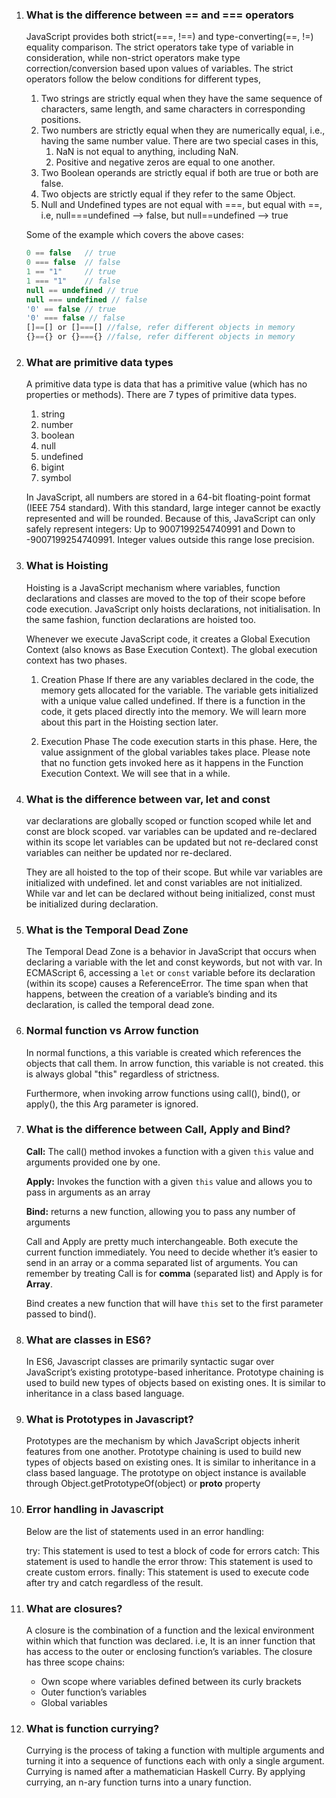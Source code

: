 1.  ### What is the difference between == and === operators

    JavaScript provides both strict(===, !==) and type-converting(==, !=) equality comparison. The strict operators take type of variable in consideration, while non-strict operators make type correction/conversion based upon values of variables. The strict operators follow the below conditions for different types,

    1. Two strings are strictly equal when they have the same sequence of characters, same length, and same characters in corresponding positions.
    2. Two numbers are strictly equal when they are numerically equal, i.e., having the same number value.
       There are two special cases in this,
       1. NaN is not equal to anything, including NaN.
       2. Positive and negative zeros are equal to one another.
    3. Two Boolean operands are strictly equal if both are true or both are false.
    4. Two objects are strictly equal if they refer to the same Object.
    5. Null and Undefined types are not equal with ===, but equal with ==, i.e,
       null===undefined --> false, but null==undefined --> true

    Some of the example which covers the above cases:

    ```javascript
    0 == false   // true
    0 === false  // false
    1 == "1"     // true
    1 === "1"    // false
    null == undefined // true
    null === undefined // false
    '0' == false // true
    '0' === false // false
    []==[] or []===[] //false, refer different objects in memory
    {}=={} or {}==={} //false, refer different objects in memory
    ```

2.  ### What are primitive data types

    A primitive data type is data that has a primitive value (which has no properties or methods). There are 7 types of primitive data types.

    1. string
    2. number
    3. boolean
    4. null
    5. undefined
    6. bigint
    7. symbol

    In JavaScript, all numbers are stored in a 64-bit floating-point format (IEEE 754 standard).
    With this standard, large integer cannot be exactly represented and will be rounded.
    Because of this, JavaScript can only safely represent integers:
    Up to 9007199254740991 and Down to -9007199254740991.
    Integer values outside this range lose precision.

3.  ### What is Hoisting

    Hoisting is a JavaScript mechanism where variables, function declarations and classes are moved to the top of their scope before code execution.
    JavaScript only hoists declarations, not initialisation.
    In the same fashion, function declarations are hoisted too.

    Whenever we execute JavaScript code, it creates a Global Execution Context (also knows as Base Execution Context). The global execution context has two phases.

    1. Creation Phase
       If there are any variables declared in the code, the memory gets allocated for the variable. The variable gets initialized with a unique value called undefined. If there is a function in the code, it gets placed directly into the memory. We will learn more about this part in the Hoisting section later.

    2. Execution Phase
       The code execution starts in this phase. Here, the value assignment of the global variables takes place. Please note that no function gets invoked here as it happens in the Function Execution Context. We will see that in a while.

4.  ### What is the difference between var, let and const

    var declarations are globally scoped or function scoped while let and const are block scoped.
    var variables can be updated and re-declared within its scope
    let variables can be updated but not re-declared
    const variables can neither be updated nor re-declared.

    They are all hoisted to the top of their scope.
    But while var variables are initialized with undefined.
    let and const variables are not initialized.
    While var and let can be declared without being initialized, const must be initialized during declaration.

5.  ### What is the Temporal Dead Zone

    The Temporal Dead Zone is a behavior in JavaScript that occurs when declaring a variable with the let and const keywords, but not with var. In ECMAScript 6, accessing a `let` or `const` variable before its declaration (within its scope) causes a ReferenceError. The time span when that happens, between the creation of a variable’s binding and its declaration, is called the temporal dead zone.

6.  ### Normal function vs Arrow function

    In normal functions, a this variable is created which references the objects that call them.
    In arrow function, this variable is not created.
    this is always global "this" regardless of strictness.

    Furthermore, when invoking arrow functions using call(), bind(), or apply(), the this Arg parameter is ignored.

7.  ### What is the difference between Call, Apply and Bind?

    **Call:** The call() method invokes a function with a given `this` value and arguments provided one by one.

    **Apply:** Invokes the function with a given `this` value and allows you to pass in arguments as an array

    **Bind:** returns a new function, allowing you to pass any number of arguments

    Call and Apply are pretty much interchangeable. Both execute the current function immediately. You need to decide whether it’s easier to send in an array or a comma separated list of arguments. You can remember by treating Call is for **comma** (separated list) and Apply is for **Array**.

    Bind creates a new function that will have `this` set to the first parameter passed to bind().

8.  ### What are classes in ES6?

    In ES6, Javascript classes are primarily syntactic sugar over JavaScript’s existing prototype-based inheritance.
    Prototype chaining is used to build new types of objects based on existing ones. It is similar to inheritance in a class based language.

9.  ### What is Prototypes in Javascript?

    Prototypes are the mechanism by which JavaScript objects inherit features from one another.
    Prototype chaining is used to build new types of objects based on existing ones. It is similar to inheritance in a class based language.
    The prototype on object instance is available through
    Object.getPrototypeOf(object) or **proto** property

10. ### Error handling in Javascript

    Below are the list of statements used in an error handling:

    try: This statement is used to test a block of code for errors
    catch: This statement is used to handle the error
    throw: This statement is used to create custom errors.
    finally: This statement is used to execute code after try and catch regardless of the result.

11. ### What are closures?

    A closure is the combination of a function and the lexical environment within which that function was declared. i.e, It is an inner function that has access to the outer or enclosing function’s variables. The closure has three scope chains:

    - Own scope where variables defined between its curly brackets
    - Outer function’s variables
    - Global variables

12. ### What is function currying?

    Currying is the process of taking a function with multiple arguments and turning it into a sequence of functions each with only a single argument. Currying is named after a mathematician Haskell Curry. By applying currying, an n-ary function turns into a unary function.
